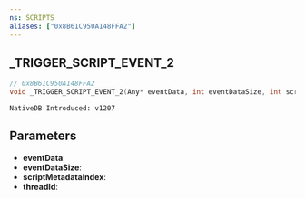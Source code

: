 ```yaml
---
ns: SCRIPTS
aliases: ["0x8B61C950A148FFA2"]
---
```

## _TRIGGER_SCRIPT_EVENT_2

```c
// 0x8B61C950A148FFA2
void _TRIGGER_SCRIPT_EVENT_2(Any* eventData, int eventDataSize, int scriptMetadataIndex, int threadId);
```

```
NativeDB Introduced: v1207
```

## Parameters
* **eventData**:
* **eventDataSize**:
* **scriptMetadataIndex**:
* **threadId**:
